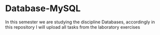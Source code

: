 # Database-MySQL
In this semester we are studying the discipline Databases, accordingly in this repository I will upload all tasks from the laboratory exercises
